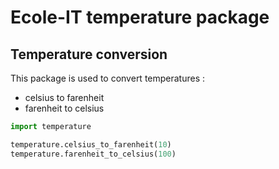 # Ecole-IT temperature package

## Temperature conversion

This package is used to convert temperatures :

- celsius to farenheit
- farenheit to celsius

```python
import temperature

temperature.celsius_to_farenheit(10)
temperature.farenheit_to_celsius(100)
```
